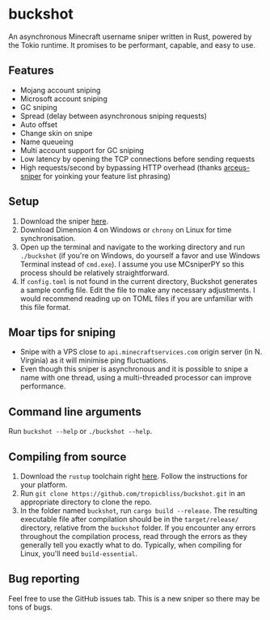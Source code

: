# buckshot

An asynchronous Minecraft username sniper written in Rust, powered by the Tokio runtime. It promises to be performant, capable, and easy to use.

## Features

- Mojang account sniping
- Microsoft account sniping
- GC sniping
- Spread (delay between asynchronous sniping requests)
- Auto offset
- Change skin on snipe
- Name queueing
- Multi account support for GC sniping
- Low latency by opening the TCP connections before sending requests
- High requests/second by bypassing HTTP overhead (thanks [arceus-sniper](https://github.com/aquild/arceus) for yoinking your feature list phrasing)

## Setup

1. Download the sniper [here](https://github.com/chronicallyunfunny/buckshot/releases/latest).
2. Download Dimension 4 on Windows or `chrony` on Linux for time synchronisation.
3. Open up the terminal and navigate to the working directory and run `./buckshot` (if you're on Windows, do yourself a favor and use Windows Terminal instead of `cmd.exe`). I assume you use MCsniperPY so this process should be relatively straightforward.
4. If `config.toml` is not found in the current directory, Buckshot generates a sample config file. Edit the file to make any necessary adjustments. I would recommend reading up on TOML files if you are unfamiliar with this file format.

## Moar tips for sniping

- Snipe with a VPS close to `api.minecraftservices.com` origin server (in N. Virginia) as it will minimise ping fluctuations.
- Even though this sniper is asynchronous and it is possible to snipe a name with one thread, using a multi-threaded processor can improve performance.

## Command line arguments

Run `buckshot --help` or `./buckshot --help`.

## Compiling from source

1. Download the `rustup` toolchain right [here](https://rustup.rs/). Follow the instructions for your platform.
2. Run `git clone https://github.com/tropicbliss/buckshot.git` in an appropriate directory to clone the repo.
3. In the folder named `buckshot`, run `cargo build --release`. The resulting executable file after compilation should be in the `target/release/` directory, relative from the `buckshot` folder. If you encounter any errors throughout the compilation process, read through the errors as they generally tell you exactly what to do. Typically, when compiling for Linux, you'll need `build-essential`.

## Bug reporting

Feel free to use the GitHub issues tab. This is a new sniper so there may be tons of bugs.
